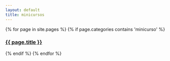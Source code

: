 ```yaml
---
layout: default
title: minicursos   
---
```


{% for page in site.pages %}
{% if page.categories contains 'minicurso' %}
<div class="item"><h3><a href="{{ page.path}}">{{ page.title }}</a></h3></div>
{% endif %}
{% endfor %}